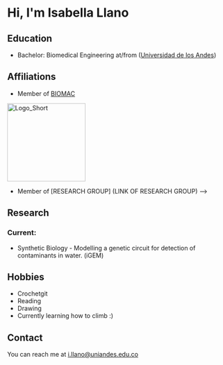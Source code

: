 # Hi, I'm Isabella Llano

<!-- A short sentence that can  describe who you are -->

<!-- All of your education background -->
## Education

- Bachelor: Biomedical Engineering at/from ([Universidad de los Andes](https://ingbiomedica.uniandes.edu.co/es))

<!-- While BIOMAC is our common group, the collaboration between groups and affiliations are encourage -->
## Affiliations

- Member of [BIOMAC](https://github.com/biomac-lab)


<img width="180" alt="Logo_Short" src="https://user-images.githubusercontent.com/73041689/218108873-dd5daaaa-2874-43d3-a089-8403dda3e18f.png">

- Member of [RESEARCH GROUP] (LINK OF RESEARCH GROUP) -->


<!-- Showing what you work on, lets other collaborate with you -->
## Research

### Current:

- Synthetic Biology - Modelling a genetic circuit for detection of contaminants in water. (iGEM)

<!-- Topics that you haven't research yet but are intriguing to you -->

<!-- Because we are humans before researchers -->
## Hobbies

- Crochetgit 
- Reading
- Drawing
- Currently learning how to climb :)

## Contact

You can reach me at <i.llano@uniandes.edu.co>

